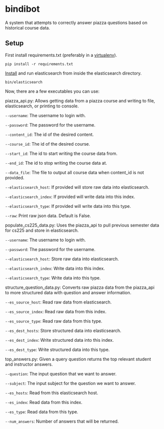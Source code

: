 bindibot
========

A system that attempts to correctly answer piazza questions based on historical course data.

Setup
-----

First install requirements.txt (preferably in a [virtualenv](https://pypi.python.org/pypi/virtualenv)).

    pip install -r requirements.txt

[Install](http://www.elasticsearch.org/) and run elasticsearch from inside the elasticsearch directory.

    bin/elasticsearch

Now, there are a few executables you can use:

piazza_api.py: Allows getting data from a piazza course and writing to file, elasticsearch, or printing to console.

`--username`: The username to login with.

`--password`: The password for the username.

`--content_id`: The id of the desired content.

`--course_id`: The id of the desired course.

`--start_id`: The id to start writing the course data from.

`--end_id`: The id to stop writing the course data at.

`--data_file`: The file to output all course data when content_id is not provided.

`--elasticsearch_host`: If provided will store raw data into elasticsearch.

`--elasticsearch_index`: If provided will write data into this index.

`--elasticsearch_type`: If provided will write data into this type.

`--raw`: Print raw json data. Default is False.

populate_cs225_data.py: Uses the piazza_api to pull previous semester data for cs225 and store in elasticsearch.

`--username`: The username to login with.

`--password`: The password for the username.

`--elasticsearch_host`: Store raw data into elasticsearch.

`--elasticsearch_index`: Write data into this index.

`--elasticsearch_type`: Write data into this type.

structure_question_data.py: Converts raw piazza data from the piazza_api to more structured data with question and answer information.

`--es_source_host`: Read raw data from elasticsearch.

`--es_source_index`: Read raw data from this index.

`--es_source_type`: Read raw data from this type.

`--es_dest_hosts`: Store structured data into elasticsearch.

`--es_dest_index`: Write structured data into this index.

`--es_dest_type`: Write structured data into this type.

top_answers.py: Given a query question returns the top relevant student and instructor answers.

`--question`: The input question that we want to answer.

`--subject`: The input subject for the question we want to answer.

`--es_hosts`: Read from this elasticsearch host.

`--es_index`: Read data from this index.

`--es_type`: Read data from this type.

`--num_answers`: Number of answers that will be returned.
